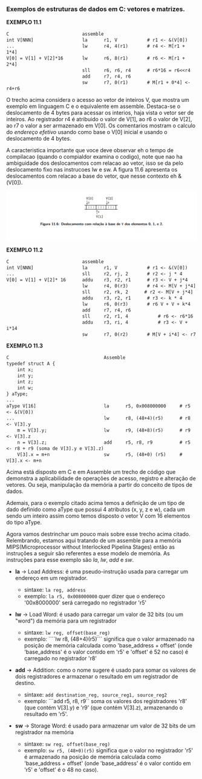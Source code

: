 ### Exemplos de estruturas de dados em C: vetores e matrizes.

**EXEMPLO 11.1**
```
C                           assemble
int V[NNN]                  la      r1, V           # r1 <- &(V[0]) 
...                         lw      r4, 4(r1)       # r4 <- M[r1 + 1*4]
V[0] = V[1] + V[2]*16       lw      r6, 8(r1)       # r6 <- M[r1 + 2*4]
                            sll     r6, r6, r4      # r6*16 = r6<<r4
                            add     r7, r4, r6      
                            sw      r7, 0(r1)       # M[r1 + 0*4] <- r4+r6
``` 

O trecho acima considera o acesso ao vetor de inteiros V, que mostra um exemplo em linguagem C e o equivalente em assemble. Destaca-se o deslocamento de 4 bytes para acessar os interios, haja vista o vetor ser de inteiros. Ao registrador r4 é atribuido o valor de V[1], ao r6 o valor de V[2], ao r7 o valor a ser armazenado em V[0]. Os comentarios mostram o calculo do *endereço efetivo* usando como base o V[0] inicial e usando o deslocamento de 4 bytes. 

A caracteristica importante que voce deve observar eh o tempo de compilacao (quando o compialdor examina o codigo), note que nao ha ambiguidade dos deslocamentos com relacao ao vetor, isso se da pelo deslocamento fixo nas instrucoes lw e sw. A figura 11.6 apresenta os deslocamentos com relacao a base do vetor, que nesse contexto eh &(V[0]).

![alt text](./imagens/figura-11-6.png)

**EXEMPLO 11.2**
```
C                           assemble
int V[NNN]                  la      r1, V           # r1 <- &(V[0]) 
...                         sll     r2, rj, 2       # r2 <- j * 4
V[0] = V[1] + V[2]* 16      addu    r3, r2, r1      # r3 <- V + j*4
                            lw      r4, 0(r3)       # r4 <- M[V + j*4]
                            sll     r2, rk, 2      # r2 <- M[V + j*4] 
                            addu    r3, r2, r1      # r3 <- k * 4
                            lw      r6, 0(r3)       # r6 V + V + k*4
                            add     r7, r4, r6
                            sll     r2, r1, 4           # r6 <- r6*16
                            addu    r3, ri, 4           # r3 <- V + i*14
                            sw      r7, 0(r2)       # M[V + i*4] <- r7
``` 

**EXEMPLO 11.3**
```
C                                   Assemble
typedef struct A {                  
    int x;                          
    int y;                          
    int z;                          
    int w;                          
} aType;                            
...                                 
aType V[16]                         la      r5, 0x008000000     # r5 <- &(V[0])
...                                 lw      r8, (48+4)(r5)      # r8 <- V[3].y
    m = V[3].y;                     lw      r9, (48+8)(r5)      # r9 <- V[3].z
    n = V[3].z;                     add     r5, r8, r9          # r5 <- r8 + r9 (soma de V[3].y e V[3].z)
    V[3].x = m+n                    sw      r5, (48+0) (r5)     # V[3].x <- m+n
```                             

Acima está disposto em C e em Assemble um trecho de código que demonstra a aplicabilidade de operações de acesso, registro e  alteração de vetores. Ou seja, manipulação da memória a partir do conceito de tipos de dados.  

Ademais, para o exemplo citado acima temos a definição de um tipo de dado definido como aType que possui 4 atributos (x, y, z e w), cada um sendo um inteiro assim como temos disposto o vetor V com 16 elementos do tipo aType.  

Agora vamos destrinchar um pouco mais sobre esse trecho acima citado. Relembrando, estamos aqui tratando de um assemble para a memória MIPS(Microprocessor without Interlocked Pipelina Stages) então as instruções a seguir são referentes a esse modelo de memória. As instruções para esse exemplo são *la*, *lw*, *add* e *sw*.  

- **la** -> Load Address: é uma pseudo-instrução usada para carregar um endereço em um registrador.
  - sintaxe: ```la reg, address``` 
  - exemplo: ```la r5, 0x008000000``` quer dizer que o endereço '00x8000000' será carregado no registrador 'r5'

- **lw** -> Load Word: é usado para carregar um valor de 32 bits (ou um "word") da memória para um registrador
  - sintaxe: ```lw reg, offset(base_reg)``` 
  - exemplo: ````lw r8, (48+4)(r5)``` significa que o valor armazenado na posição de memória calculada como 'base_address + offset' (onde 'base_address' é o valor contido em 'r5' e 'offset' é 52 no caso) é carregado no registrador 'r8'

- **add** -> Addition: como o nome sugere é usado para somar os valores de dois registradores e armazenar o resultado em um registrador de destino.
  - sintaxe: ```add destination_reg, source_reg1, source_reg2```
  - exemplo: ```add r5, r8, r9`` soma os valores dos registradores 'r8' (que contém V[3].y) e 'r9' (que contém V[3].z), armazenando o resultado em 'r5'.

- **sw** -> Storage Word: é usado para armazenar um valor de 32 bits de um registrador na memória
  - sintaxe: ```sw reg, offset(base_reg)```
  - exemplo: ```sw r5, (48+0)(r5)``` significa que o valor no registrador 'r5' é armazenado na posição de memória calculada como 'base_address + offset' (onde 'base_address' é o valor contido em 'r5' e 'offset' é o 48 no caso).

